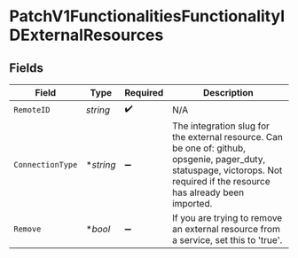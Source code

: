 # PatchV1FunctionalitiesFunctionalityIDExternalResources


## Fields

| Field                                                                                                                                                                       | Type                                                                                                                                                                        | Required                                                                                                                                                                    | Description                                                                                                                                                                 |
| --------------------------------------------------------------------------------------------------------------------------------------------------------------------------- | --------------------------------------------------------------------------------------------------------------------------------------------------------------------------- | --------------------------------------------------------------------------------------------------------------------------------------------------------------------------- | --------------------------------------------------------------------------------------------------------------------------------------------------------------------------- |
| `RemoteID`                                                                                                                                                                  | *string*                                                                                                                                                                    | :heavy_check_mark:                                                                                                                                                          | N/A                                                                                                                                                                         |
| `ConnectionType`                                                                                                                                                            | **string*                                                                                                                                                                   | :heavy_minus_sign:                                                                                                                                                          | The integration slug for the external resource. Can be one of: github, opsgenie, pager_duty, statuspage, victorops. Not required if the resource has already been imported. |
| `Remove`                                                                                                                                                                    | **bool*                                                                                                                                                                     | :heavy_minus_sign:                                                                                                                                                          | If you are trying to remove an external resource from a service, set this to 'true'.                                                                                        |